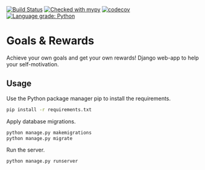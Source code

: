 [![Build Status](https://travis-ci.org/dzionek/goals-rewards.svg?branch=master)](https://travis-ci.org/dzionek/goals-rewards)
[![Checked with mypy](http://www.mypy-lang.org/static/mypy_badge.svg)](http://mypy-lang.org/)
[![codecov](https://codecov.io/gh/dzionek/goals-rewards/branch/master/graph/badge.svg)](https://codecov.io/gh/dzionek/goals-rewards)
[![Language grade: Python](https://img.shields.io/lgtm/grade/python/g/dzionek/goals-rewards.svg?logo=lgtm&logoWidth=18)](https://lgtm.com/projects/g/dzionek/goals-rewards/context:python)

# Goals & Rewards
Achieve your own goals and get your own rewards! Django web-app to help your self-motivation.

## Usage
Use the Python package manager pip to install the requirements.
```bash
pip install -r requirements.txt
```

Apply database migrations.
```bash
python manage.py makemigrations
python manage.py migrate
```

Run the server.
```bash
python manage.py runserver
```
